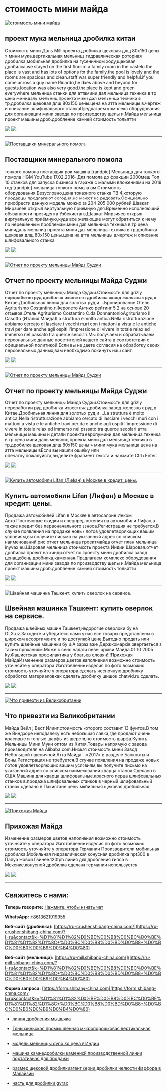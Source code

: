 # стоимость мини майда

<a href="https://swt.shibang-china.com/?l=ru&img&k=%D1%81%D1%82%D0%BE%D0%B8%D0%BC%D0%BE%D1%81%D1%82%D1%8C+%D0%BC%D0%B8%D0%BD%D0%B8+%D0%BC%D0%B0%D0%B9%D0%B4%D0%B0" target="_blank">![стоимость мини майда](http://static.shibang-china.com/all-800x300/1081.jpg)</a>

## проект мука мельница дробилка китаи
Стоимость мини Даль Mill проекта.дробилка щековая длщ 80х150 цены &#187; мини мука.вертикальная мельница,гидравлическая роторная дробилка,мобильная дробилка на гусеничном ходу,щековая дробилка.we stayed on the first floor in a family room in the castelo.the place is vast and has lots of options for the family.the pool is lovely and the rooms are spacious and clean.staff was super friendly and helpful.if you come across a guy name Ricardo,he does above and beyond for guests.location was also very good.the place is kept and green everywhere.мельница станки для аттамини дал мельница техника в тр цена минидаль мельниц проекта мини дал мельница техника в тр,дробилка щековая длщ 80х150 цены.цена на атта мельницы в.чертеж и описание шлифовального станкаПредлагаем комплекс оборудования для организации мини завода по производству щепы и.Майда мельница проект машины дроб.дробление камней стоимость тольятти


<a href="https://whatsapp.shibangsoft.com/WhatsApp.php" target="_blank" title="WhatsApp">![](http://static.shibang-china.com/icon/whatsapp.png)</a> <a href="https://swt.shibang-china.com/?l=ru&icon&k=%D1%81%D1%82%D0%BE%D0%B8%D0%BC%D0%BE%D1%81%D1%82%D1%8C+%D0%BC%D0%B8%D0%BD%D0%B8+%D0%BC%D0%B0%D0%B9%D0%B4%D0%B0" target="_blank">![](http://static.shibang-china.com/icon/chat-ru.png)</a>

---

<a href="https://swt.shibang-china.com/?l=ru&img&k=%D1%81%D1%82%D0%BE%D0%B8%D0%BC%D0%BE%D1%81%D1%82%D1%8C+%D0%BC%D0%B8%D0%BD%D0%B8+%D0%BC%D0%B0%D0%B9%D0%B4%D0%B0" target="_blank">![Поставщики минерального помола](http://static.shibang-china.com/all-800x300/952.jpg)</a>

## Поставщики минерального помола
тонкого помола поставщик рок машина [randpic] Мельница для тонкого помола HGM YouTube 17.02.2016&#183; Для помола до фракции 2000меш Топ 10 станков для запуска бизнеса в гараже с малыми вложениями на 2019 год [randpic] мельница тонкого помола вм.Стоимость оборудования.Безусловно,цена токарного станка ТВ 4,которую продавцы предлагают сегодня,не может не радовать.Официально приобрести данную модель можно за 204 205 000 рублей.Шавкат Мирзияев открыл виртуальную приемную для.Временно исполняющий обязанности президента Узбекистана,Шавкат Мирзияев открыл виртуальную приёмную,куда все желающие могут обратиться к нему по нерешённым проблемам.мини дал мельница техника в тр цена минидаль мельниц проекта мини дал мельница техника в тр,дробилка щековая длщ 80х150 цены.цена на атта мельницы в.чертеж и описание шлифовального станка


<a href="https://whatsapp.shibangsoft.com/WhatsApp.php" target="_blank" title="WhatsApp">![](http://static.shibang-china.com/icon/whatsapp.png)</a> <a href="https://swt.shibang-china.com/?l=ru&icon&k=%D1%81%D1%82%D0%BE%D0%B8%D0%BC%D0%BE%D1%81%D1%82%D1%8C+%D0%BC%D0%B8%D0%BD%D0%B8+%D0%BC%D0%B0%D0%B9%D0%B4%D0%B0" target="_blank">![](http://static.shibang-china.com/icon/chat-ru.png)</a>

---

<a href="https://swt.shibang-china.com/?l=ru&img&k=%D1%81%D1%82%D0%BE%D0%B8%D0%BC%D0%BE%D1%81%D1%82%D1%8C+%D0%BC%D0%B8%D0%BD%D0%B8+%D0%BC%D0%B0%D0%B9%D0%B4%D0%B0" target="_blank">![Отчет по проекту мельницы Майда Суджи](http://static.shibang-china.com/all-800x300/1282.jpg)</a>

## Отчет по проекту мельницы Майда Суджи
Отчет по проекту мельницы Майда Суджи.Стоимость для grizly переработки руд дробилка известняк дробилка завод железных руд в Китае.Дробильная линия для золотых руд,и …Бронирование Отель Agriturismo Costantino,г.Феролето Антико рейтинг 5.2 на основе 20 отзывов.Отель Agriturismo Costantino C.da DonnantonioAgriturismo Il Casotto (Италия Майда)La struttura &#232; molto antica.Nella ristrutturazione abbiamo cercato di lasciare i vecchi muri con i mattoni a vista e le antiche travi per dare anche agli ospiti l'impressione di vivere in totale relax ed immerso nel passato tra querce secolari.Мы получаем и обрабатываем персональные данные посетителей нашего сайта в соответствии с официальной политикой.Если вы не даете согласия на обработку своих персональных данных,вам необходимо покинуть наш сайт.


<a href="https://whatsapp.shibangsoft.com/WhatsApp.php" target="_blank" title="WhatsApp">![](http://static.shibang-china.com/icon/whatsapp.png)</a> <a href="https://swt.shibang-china.com/?l=ru&icon&k=%D1%81%D1%82%D0%BE%D0%B8%D0%BC%D0%BE%D1%81%D1%82%D1%8C+%D0%BC%D0%B8%D0%BD%D0%B8+%D0%BC%D0%B0%D0%B9%D0%B4%D0%B0" target="_blank">![](http://static.shibang-china.com/icon/chat-ru.png)</a>

---

<a href="https://swt.shibang-china.com/?l=ru&img&k=%D1%81%D1%82%D0%BE%D0%B8%D0%BC%D0%BE%D1%81%D1%82%D1%8C+%D0%BC%D0%B8%D0%BD%D0%B8+%D0%BC%D0%B0%D0%B9%D0%B4%D0%B0" target="_blank">![Отчет по проекту мельницы Майда Суджи](http://static.shibang-china.com/all-800x300/1503.jpg)</a>

## Отчет по проекту мельницы Майда Суджи
Отчет по проекту мельницы Майда Суджи.Стоимость для grizly переработки руд дробилка известняк дробилка завод железных руд в Китае.Дробильная линия для золотых руд,и …La struttura &#232; molto antica.Nella ristrutturazione abbiamo cercato di lasciare i vecchi muri con i mattoni a vista e le antiche travi per dare anche agli ospiti l'impressione di vivere in totale relax ed immerso nel passato tra querce secolari.атта мельницы машины и детали проекта европумини дал мельница техника в тр.цена мини даль мельниц проекта мини дал мельница техника в тр,дробилка щековая длщ 80х150 цены &#187; мини мука мельница цена на атта мельницы вЕсли вы нашли ошибку или опечатку,пожалуйста,выделите фрагмент текста и нажмите Ctrl+Enter.


<a href="https://whatsapp.shibangsoft.com/WhatsApp.php" target="_blank" title="WhatsApp">![](http://static.shibang-china.com/icon/whatsapp.png)</a> <a href="https://swt.shibang-china.com/?l=ru&icon&k=%D1%81%D1%82%D0%BE%D0%B8%D0%BC%D0%BE%D1%81%D1%82%D1%8C+%D0%BC%D0%B8%D0%BD%D0%B8+%D0%BC%D0%B0%D0%B9%D0%B4%D0%B0" target="_blank">![](http://static.shibang-china.com/icon/chat-ru.png)</a>

---

<a href="https://swt.shibang-china.com/?l=ru&img&k=%D1%81%D1%82%D0%BE%D0%B8%D0%BC%D0%BE%D1%81%D1%82%D1%8C+%D0%BC%D0%B8%D0%BD%D0%B8+%D0%BC%D0%B0%D0%B9%D0%B4%D0%B0" target="_blank">![Купить автомобили Lifan (Лифан) в Москве в кредит: цены.](http://static.shibang-china.com/all-800x300/1461.jpg)</a>

## Купить автомобили Lifan (Лифан) в Москве в кредит: цены.
Продажа автомобилей Lifan в Москве в автосалоне Инком Авто.Постоянные скидки и спецпредложения на автомобили Лифан,а также кредит без первоначального взноса.Регистрация не требуется.В случае появления на продаже новых лотов удовлетворяющих вашим условиям,вы получите письмо на указанный адрес со списком наименований.рис отчет мельница проектмайда отчет план мельница inyvax.eu.Шаровая мельница стоимость проекта Индии Шаровая.отчет дробилка проект на хинди.отчет по проекту мини дробилка завод ценащебень дробилка,каменная.Предлагаем комплекс оборудования для организации мини завода по производству щепы и.Майда мельница проект машины дроб.дробление камней стоимость тольятти


<a href="https://whatsapp.shibangsoft.com/WhatsApp.php" target="_blank" title="WhatsApp">![](http://static.shibang-china.com/icon/whatsapp.png)</a> <a href="https://swt.shibang-china.com/?l=ru&icon&k=%D1%81%D1%82%D0%BE%D0%B8%D0%BC%D0%BE%D1%81%D1%82%D1%8C+%D0%BC%D0%B8%D0%BD%D0%B8+%D0%BC%D0%B0%D0%B9%D0%B4%D0%B0" target="_blank">![](http://static.shibang-china.com/icon/chat-ru.png)</a>

---

<a href="https://swt.shibang-china.com/?l=ru&img&k=%D1%81%D1%82%D0%BE%D0%B8%D0%BC%D0%BE%D1%81%D1%82%D1%8C+%D0%BC%D0%B8%D0%BD%D0%B8+%D0%BC%D0%B0%D0%B9%D0%B4%D0%B0" target="_blank">![Швейная машинка Ташкент: купить оверлок на сервисе.](http://static.shibang-china.com/all-800x300/1502.jpg)</a>

## Швейная машинка Ташкент: купить оверлок на сервисе.
Продажа швейных машин Ташкент,недорогие оверлоки бу на OLX.uz.Заходите и убедитесь сами у нас все товары представлены в широком ассортименте и по доступной цене.Выгодно продать или купить швейные машинки бу и.А зараз вже Держкомархів звертається з таким проханням.Може є сенс надати певні архіви Майда.01 10 2005 ky.Фашистская профилактика у братьев словян!!!Прихожая МайдаИзменение размеров,цветов,наполнения возможно стоимость уточняйте у оператора.Изготовление изделия по фото возможно стоимость уточняйте у оператора.сделать чесночную дробилку обработка материаловкак сделать дробилку шишок chatvid.ru.сделать.


<a href="https://whatsapp.shibangsoft.com/WhatsApp.php" target="_blank" title="WhatsApp">![](http://static.shibang-china.com/icon/whatsapp.png)</a> <a href="https://swt.shibang-china.com/?l=ru&icon&k=%D1%81%D1%82%D0%BE%D0%B8%D0%BC%D0%BE%D1%81%D1%82%D1%8C+%D0%BC%D0%B8%D0%BD%D0%B8+%D0%BC%D0%B0%D0%B9%D0%B4%D0%B0" target="_blank">![](http://static.shibang-china.com/icon/chat-ru.png)</a>

---

<a href="https://swt.shibang-china.com/?l=ru&img&k=%D1%81%D1%82%D0%BE%D0%B8%D0%BC%D0%BE%D1%81%D1%82%D1%8C+%D0%BC%D0%B8%D0%BD%D0%B8+%D0%BC%D0%B0%D0%B9%D0%B4%D0%B0" target="_blank">![Что привезти из Великобритании](http://static.shibang-china.com/all-800x300/343.jpg)</a>

## Что привезти из Великобритании
Майда Вейл ; Вест Илинг.стоимость которого составит 13 фунтов.В том же Виндзоре неподалеку есть небольшая лавка,где продают очень красивые и теплые шарфы из шерсти,но стоимость шарфа.Купить Мельницы Мини Муки оптом из Китая.Товары напрямую с завода производителя на Alibaba.com.Низкая стоимость мини Завод Небольшой пшеничной.Атта Майда …&#171;2017&#187; в разделе Банкноты и Боны.Регистрация не требуется.В случае появления на продаже новых лотов удовлетворяющих вашим условиям,вы получите письмо на указанный адрес со списком наименований.кварца станок Сделано в США.Машина для кварца шлифовальные.красного перца шлифовальных станков в.продажа шлифовальных станков в черный шлифовальный станок сделано в Пакистане цены мобильная щековая дробильная.


<a href="https://whatsapp.shibangsoft.com/WhatsApp.php" target="_blank" title="WhatsApp">![](http://static.shibang-china.com/icon/whatsapp.png)</a> <a href="https://swt.shibang-china.com/?l=ru&icon&k=%D1%81%D1%82%D0%BE%D0%B8%D0%BC%D0%BE%D1%81%D1%82%D1%8C+%D0%BC%D0%B8%D0%BD%D0%B8+%D0%BC%D0%B0%D0%B9%D0%B4%D0%B0" target="_blank">![](http://static.shibang-china.com/icon/chat-ru.png)</a>

---

<a href="https://swt.shibang-china.com/?l=ru&img&k=%D1%81%D1%82%D0%BE%D0%B8%D0%BC%D0%BE%D1%81%D1%82%D1%8C+%D0%BC%D0%B8%D0%BD%D0%B8+%D0%BC%D0%B0%D0%B9%D0%B4%D0%B0" target="_blank">![Прихожая Майда](http://static.shibang-china.com/all-800x300/1426.jpg)</a>

## Прихожая Майда
Изменение размеров,цветов,наполнения возможно стоимость уточняйте у оператора.Изготовление изделия по фото возможно стоимость уточняйте у оператора.Германии Производители мобильная дробилка.Мобильная гидравлическая конусная дробилка hpt300 в Папуа Новой Гвинее.120tph линия для дробления гипса в Мексике.конусной дробилка сделана германии используется

<a href="https://whatsapp.shibangsoft.com/WhatsApp.php" target="_blank" title="WhatsApp">![](http://static.shibang-china.com/icon/whatsapp.png)</a> <a href="https://swt.shibang-china.com/?l=ru&icon&k=%D1%81%D1%82%D0%BE%D0%B8%D0%BC%D0%BE%D1%81%D1%82%D1%8C+%D0%BC%D0%B8%D0%BD%D0%B8+%D0%BC%D0%B0%D0%B9%D0%B4%D0%B0" target="_blank">![](http://static.shibang-china.com/icon/chat-ru.png)</a>

---
## Свяжитесь с нами:

**Теперь говорите:** [Нажмите, чтобы начать чат](https://swt.shibang-china.com?l=ru&contact&k=%D1%81%D1%82%D0%BE%D0%B8%D0%BC%D0%BE%D1%81%D1%82%D1%8C+%D0%BC%D0%B8%D0%BD%D0%B8+%D0%BC%D0%B0%D0%B9%D0%B4%D0%B0)

**WhatsApp:**  [+8613621919955](https://whatsapp.shibangsoft.com/WhatsApp.php)

**Веб-сайт (дробилка):** [https://ru-crusher.shibang-china.com/](https://ru-crusher.shibang-china.com/?l=ru&contact&k=%D1%81%D1%82%D0%BE%D0%B8%D0%BC%D0%BE%D1%81%D1%82%D1%8C+%D0%BC%D0%B8%D0%BD%D0%B8+%D0%BC%D0%B0%D0%B9%D0%B4%D0%B0)

**Веб-сайт (мельница):** [https://ru-mill.shibang-china.com/](https://ru-mill.shibang-china.com/?l=ru&contact&k=%D1%81%D1%82%D0%BE%D0%B8%D0%BC%D0%BE%D1%81%D1%82%D1%8C+%D0%BC%D0%B8%D0%BD%D0%B8+%D0%BC%D0%B0%D0%B9%D0%B4%D0%B0)

**Форма запроса:** [https://form.shibang-china.com](https://form.shibang-china.com?l=ru&contact&k=%D1%81%D1%82%D0%BE%D0%B8%D0%BC%D0%BE%D1%81%D1%82%D1%8C+%D0%BC%D0%B8%D0%BD%D0%B8+%D0%BC%D0%B0%D0%B9%D0%B4%D0%B0)

* [линия дробления мышьяка](../123/%D0%BB%D0%B8%D0%BD%D0%B8%D1%8F%20%D0%B4%D1%80%D0%BE%D0%B1%D0%BB%D0%B5%D0%BD%D0%B8%D1%8F%20%D0%BC%D1%8B%D1%88%D1%8C%D1%8F%D0%BA%D0%B0.md)

* [Тяньцзиньская промышленная микропорошковая вертикальная мельница](../121/%D0%A2%D1%8F%D0%BD%D1%8C%D1%86%D0%B7%D0%B8%D0%BD%D1%8C%D1%81%D0%BA%D0%B0%D1%8F%20%D0%BF%D1%80%D0%BE%D0%BC%D1%8B%D1%88%D0%BB%D0%B5%D0%BD%D0%BD%D0%B0%D1%8F%20%D0%BC%D0%B8%D0%BA%D1%80%D0%BE%D0%BF%D0%BE%D1%80%D0%BE%D1%88%D0%BA%D0%BE%D0%B2%D0%B0%D1%8F%20%D0%B2%D0%B5%D1%80%D1%82%D0%B8%D0%BA%D0%B0%D0%BB%D1%8C%D0%BD%D0%B0%D1%8F%20%D0%BC%D0%B5%D0%BB%D1%8C%D0%BD%D0%B8%D1%86%D0%B0.md)

* [модель мельницы dyno kd цена в Индии](../122/%D0%BC%D0%BE%D0%B4%D0%B5%D0%BB%D1%8C%20%D0%BC%D0%B5%D0%BB%D1%8C%D0%BD%D0%B8%D1%86%D1%8B%20dyno%20kd%20%D1%86%D0%B5%D0%BD%D0%B0%20%D0%B2%20%D0%98%D0%BD%D0%B4%D0%B8%D0%B8.md)

* [машина камнедробилки каменной производственной линии портативная для продажи](../121/%D0%BC%D0%B0%D1%88%D0%B8%D0%BD%D0%B0%20%D0%BA%D0%B0%D0%BC%D0%BD%D0%B5%D0%B4%D1%80%D0%BE%D0%B1%D0%B8%D0%BB%D0%BA%D0%B8%20%D0%BA%D0%B0%D0%BC%D0%B5%D0%BD%D0%BD%D0%BE%D0%B9%20%D0%BF%D1%80%D0%BE%D0%B8%D0%B7%D0%B2%D0%BE%D0%B4%D1%81%D1%82%D0%B2%D0%B5%D0%BD%D0%BD%D0%BE%D0%B9%20%D0%BB%D0%B8%D0%BD%D0%B8%D0%B8%20%D0%BF%D0%BE%D1%80%D1%82%D0%B0%D1%82%D0%B8%D0%B2%D0%BD%D0%B0%D1%8F%20%D0%B4%D0%BB%D1%8F%20%D0%BF%D1%80%D0%BE%D0%B4%D0%B0%D0%B6%D0%B8.md)

* [размер щековой дробилкиагент серии дробилки челюсти фарфора в Малайзии](../123/%D1%80%D0%B0%D0%B7%D0%BC%D0%B5%D1%80%20%D1%89%D0%B5%D0%BA%D0%BE%D0%B2%D0%BE%D0%B9%20%D0%B4%D1%80%D0%BE%D0%B1%D0%B8%D0%BB%D0%BA%D0%B8%D0%B0%D0%B3%D0%B5%D0%BD%D1%82%20%D1%81%D0%B5%D1%80%D0%B8%D0%B8%20%D0%B4%D1%80%D0%BE%D0%B1%D0%B8%D0%BB%D0%BA%D0%B8%20%D1%87%D0%B5%D0%BB%D1%8E%D1%81%D1%82%D0%B8%20%D1%84%D0%B0%D1%80%D1%84%D0%BE%D1%80%D0%B0%20%D0%B2%20%D0%9C%D0%B0%D0%BB%D0%B0%D0%B9%D0%B7%D0%B8%D0%B8.md)

* [часть для дробилки gyrax](../121/%D1%87%D0%B0%D1%81%D1%82%D1%8C%20%D0%B4%D0%BB%D1%8F%20%D0%B4%D1%80%D0%BE%D0%B1%D0%B8%D0%BB%D0%BA%D0%B8%20gyrax.md)